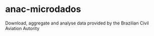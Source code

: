 # anac-microdados
Download, aggregate and analyse data provided by the Brazilian Civil Aviation Autority
